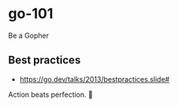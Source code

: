 # go-101

Be a Gopher

## Best practices

- https://go.dev/talks/2013/bestpractices.slide#


<!-- INSPIRATIONAL_QUOTE_START -->
Action beats perfection.
🦄
<!-- INSPIRATIONAL_QUOTE_END -->
